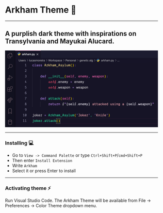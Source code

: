 # Arkham Theme 🦇
---
## A purplish dark theme with inspirations on Transylvania and Mayukai Alucard.
![Theme in action](Screenshot.png)

---
### Installing 💻

-  Go to `View -> Command Palette` or type `Ctrl+Shift+P`/`cmd+Shift+P`
-  Then enter `Install Extension`
-  Write `Arkham`
-  Select it or press Enter to install
---
### Activating theme ⚡️
Run Visual Studio Code. The Arkham Theme will be available from File -> Preferences -> Color Theme dropdown menu.


